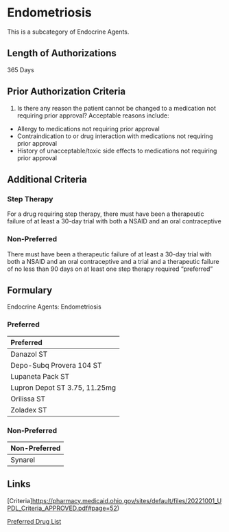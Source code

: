 # Endometriosis

This is a subcategory of Endocrine Agents.

## Length of Authorizations

365 Days

## Prior Authorization Criteria

1. Is there any reason the patient cannot be changed to a medication not requiring prior approval? Acceptable reasons include:

-   Allergy to medications not requiring prior approval
-   Contraindication to or drug interaction with medications not requiring prior approval
-   History of unacceptable/toxic side effects to medications not requiring prior approval

## Additional Criteria

### Step Therapy

For a drug requiring step therapy, there must have been a therapeutic failure of at least a 30-day trial with both a NSAID and an oral contraceptive

### Non-Preferred

There must have been a therapeutic failure of at least a 30-day trial with both a NSAID and an oral contraceptive and a trial and a therapeutic failure of no less than 90 days on at least one step therapy required “preferred”

## Formulary

Endocrine Agents: Endometriosis

### Preferred

| Preferred                     |
| :---------------------------- |
| Danazol ST                    |
| Depo-Subq Provera 104 ST      |
| Lupaneta Pack ST              |
| Lupron Depot ST 3.75, 11.25mg |
| Orilissa ST                   |
| Zoladex ST                    |

### Non-Preferred

| Non-Preferred |
| :------------ |
| Synarel       |

## Links

[Criteria]https://pharmacy.medicaid.ohio.gov/sites/default/files/20221001_UPDL_Criteria_APPROVED.pdf#page=52)

[Preferred Drug List](https://pharmacy.medicaid.ohio.gov/sites/default/files/20221001_UPDL_APPROVED_.pdf#page=21)